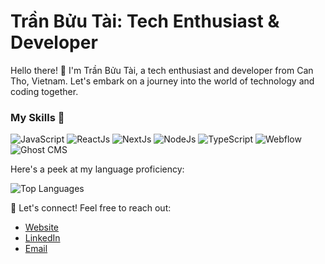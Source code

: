 # Trần Bửu Tài: Tech Enthusiast & Developer

Hello there! 👋 I'm Trần Bửu Tài, a tech enthusiast and developer from Can Tho, Vietnam. Let's embark on a journey into the world of technology and coding together.

### My Skills 🚀

![JavaScript](https://img.shields.io/badge/-JavaScript-yellow)
![ReactJs](https://img.shields.io/badge/-ReactJs-blue)
![NextJs](https://img.shields.io/badge/-NextJs-black)
![NodeJs](https://img.shields.io/badge/-NodeJs-green)
![TypeScript](https://img.shields.io/badge/-TypeScript-blueviolet)
![Webflow](https://img.shields.io/badge/-Webflow-brightgreen)
![Ghost CMS](https://img.shields.io/badge/-Ghost%20CMS-lightgrey)

Here's a peek at my language proficiency:

![Top Languages](https://github-readme-stats.vercel.app/api/top-langs/?username=tranbuutai&layout=compact)

🌟 Let's connect! Feel free to reach out:

- [Website](https://www.tranbuutai.com)
- [LinkedIn](https://www.linkedin.com/in/tranbuutai)
- [Email](mailto:tranbuutai80@gmail.com)
